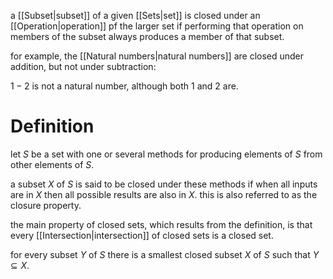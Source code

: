 a [[Subset|subset]] of a given [[Sets|set]] is closed under an [[Operation|operation]] pf the larger set if performing that operation on members of the subset always produces a member of that subset.

for example, the [[Natural numbers|natural numbers]] are closed under addition, but not under subtraction:

$1-2$ is not a natural number, although both $1\text{ and }2$ are.

# Definition

let $S$ be a set with one or several methods for producing elements of $S$ from other elements of $S$.

a subset $X$ of $S$ is said to be closed under these methods if when all inputs are in $X$ then all possible results are also in $X$. this is also referred to as the closure property.

the main property of closed sets, which results from the definition, is that every [[Intersection|intersection]] of closed sets is a closed set. 

for every subset $Y$ of $S$ there is a smallest closed subset $X$ of $S$ such that $Y\subseteq X$.
